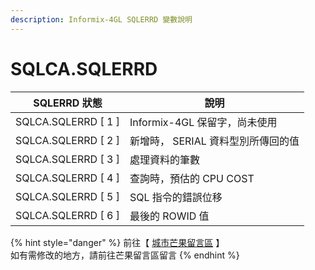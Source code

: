 ```yaml
---
description: Informix-4GL SQLERRD 變數說明
---
```


# SQLCA.SQLERRD

| SQLERRD 狀態           | 說明                    |
| -------------------- | --------------------- |
| SQLCA.SQLERRD \[ 1 ] | Informix-4GL 保留字，尚未使用 |
| SQLCA.SQLERRD \[ 2 ] | 新增時， SERIAL 資料型別所傳回的值 |
| SQLCA.SQLERRD \[ 3 ] | 處理資料的筆數               |
| SQLCA.SQLERRD \[ 4 ] | 查詢時，預估的 CPU COST      |
| SQLCA.SQLERRD \[ 5 ] | SQL 指令的錯誤位移           |
| SQLCA.SQLERRD \[ 6 ] | 最後的 ROWID 值           |

{% hint style="danger" %}
前往【 [城市芒果留言區](https://give0714.pixnet.net/blog/post/45999958-informix-4gl-%E7%B3%BB%E7%B5%B1%E5%85%A7%E5%AE%9A%E7%B8%BD%E9%AB%94%E8%AE%8A%E6%95%B8%E3%80%8A-sqlca-%E3%80%8B\(-%E4%BA%94-\)) 】\
如有需修改的地方，請前往芒果留言區留言
{% endhint %}
